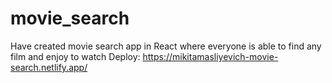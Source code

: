 # movie_search
Have created movie search app in React where everyone is able to find any film and enjoy to watch
Deploy: https://mikitamasliyevich-movie-search.netlify.app/
